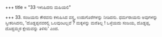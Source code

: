 +++
title = "33 ಇಳುಹಿದನು ಮಹಿಯಲಿ"

+++
33. ಸಂಜಯನು ಕೌರವನು ಕಳುಹಿಸಿದ ವಸ್ತ್ರ, ಉಡುಗೊರೆಗಳನ್ನು ನೀಡಿದನು. ಧರ್ಮರಾಯನು ಅವುಗಳನ್ನು ಸ್ವೀಕರಿಸಿದನು, 'ದೊಡ್ಡಪ್ಪನವರಲ್ಲಿ ಒಲವುಂಟಲ್ಲವೆ ? ಮಕ್ಕಳನ್ನು ಮರೆತಿಲ್ಲ ! ಒಳ್ಳೆಯದು ಸಂಜಯ, ದೊಡ್ಡಪ್ಪ, ದೊಡ್ಡಮ್ಮರ ಕ್ಷೇಮವನ್ನು ತಿಳಿಸು' ಎಂದ.